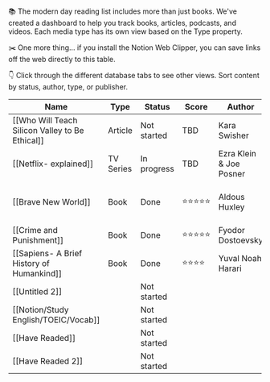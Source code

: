 📚 The modern day reading list includes more than just books. We've created a dashboard to help you track books, articles, podcasts, and videos. Each media type has its own view based on the Type property. 

✂️ One more thing... if you install the Notion Web Clipper, you can save links off the web directly to this table.

👇 Click through the different database tabs to see other views. Sort content by status, author, type, or publisher.

|Name|Type|Status|Score|Author|Completed|Link|
|---|---|---|---|---|---|---|
|[[Who Will Teach Silicon Valley to Be Ethical]]|Article|Not started|TBD|Kara Swisher||[[whow]]|
|[[Netflix- explained]]|TV Series|In progress|TBD|Ezra Klein & Joe Posner||[https://www.netflix.com/ca/title/80216752](https://www.netflix.com/ca/title/80216752)|
|[[Brave New World]]|Book|Done|⭐️⭐️⭐️⭐️⭐️|Aldous Huxley|March 1, 2022|[https://www.penguin.co.uk/books/431950/brave-new-world-by-aldous-huxley/9781784870140](https://www.penguin.co.uk/books/431950/brave-new-world-by-aldous-huxley/9781784870140)|
|[[Crime and Punishment]]|Book|Done|⭐️⭐️⭐️⭐️⭐️|Fyodor Dostoevsky|March 28, 2022|[https://www.goodreads.com/book/show/7144.Crime_and_Punishment](https://www.goodreads.com/book/show/7144.Crime_and_Punishment)|
|[[Sapiens- A Brief History of Humankind]]|Book|Done|⭐️⭐️⭐️⭐️|Yuval Noah Harari|March 1, 2022|[https://www.ynharari.com/book/sapiens-2/](https://www.ynharari.com/book/sapiens-2/)|
|[[Untitled 2]]||Not started|||||
|[[Notion/Study English/TOEIC/Vocab]]||Not started|||||
|[[Have Readed]]||Not started|||||
|[[Have Readed 2]]||Not started|||||